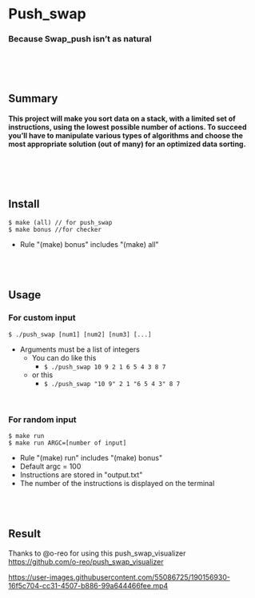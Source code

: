 # Push_swap
### Because Swap_push isn’t as natural
<br/><br/><br/>

## Summary
#### This project will make you sort data on a stack, with a limited set of instructions, using the lowest possible number of actions. To succeed you’ll have to manipulate various types of algorithms and choose the most appropriate solution (out of many) for an optimized data sorting.
<br/><br/><br/>

## Install
	$ make (all) // for push_swap
	$ make bonus //for checker
* Rule "(make) bonus" includes "(make) all"
<br/><br/><br/><br/>

## Usage
### For custom input
	$ ./push_swap [num1] [num2] [num3] [...]
* Arguments must be a list of integers
	-  You can do like this
		* `$ ./push_swap 10 9 2 1 6 5 4 3 8 7`
	-  or this
		* `$ ./push_swap "10 9" 2 1 "6 5 4 3" 8 7`
<br/>

### For random input
```
$ make run
$ make run ARGC=[number of input]
```
* Rule "(make) run" includes "(make) bonus"
* Default argc = 100
* Instructions are stored in "output.txt"
* The number of the instructions is displayed on the terminal
<br/><br/><br/><br/>

## Result
Thanks to @o-reo for using this push_swap_visualizer
<br/>
https://github.com/o-reo/push_swap_visualizer
<br/>

https://user-images.githubusercontent.com/55086725/190156930-16f5c704-cc31-4507-b886-99a644466fee.mp4

